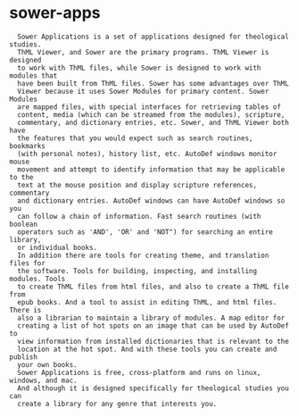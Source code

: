 # sower-apps
      Sower Applications is a set of applications designed for theological studies.
      ThML Viewer, and Sower are the primary programs. ThML Viewer is designed
      to work with ThML files, while Sower is designed to work with modules that
      have been built from ThML files. Sower has some advantages over ThML
      Viewer because it uses Sower Modules for primary content. Sower Modules
      are mapped files, with special interfaces for retrieving tables of
      content, media (which can be streamed from the modules), scripture,
      commentary, and dictionary entries, etc. Sower, and ThML Viewer both have
      the features that you would expect such as search routines, bookmarks
      (with personal notes), history list, etc. AutoDef windows monitor mouse
      movement and attempt to identify information that may be applicable to the
      text at the mouse position and display scripture references, commentary
      and dictionary entries. AutoDef windows can have AutoDef windows so you
      can follow a chain of information. Fast search routines (with boolean
      operators such as 'AND', 'OR' and 'NOT") for searching an entire library,
      or individual books.
      In addition there are tools for creating theme, and translation files for
      the software. Tools for building, inspecting, and installing modules. Tools
      to create ThML files from html files, and also to create a ThML file from
      epub books. And a tool to assist in editing ThML, and html files. There is
      also a librarian to maintain a library of modules. A map editor for
      creating a list of hot spots on an image that can be used by AutoDef to
      view information from installed dictionaries that is relevant to the
      location at the hot spot. And with these tools you can create and publish
      your own books.
      Sower Applications is free, cross-platform and runs on linux, windows, and mac.
      And although it is designed specifically for theological studies you can
      create a library for any genre that interests you.

